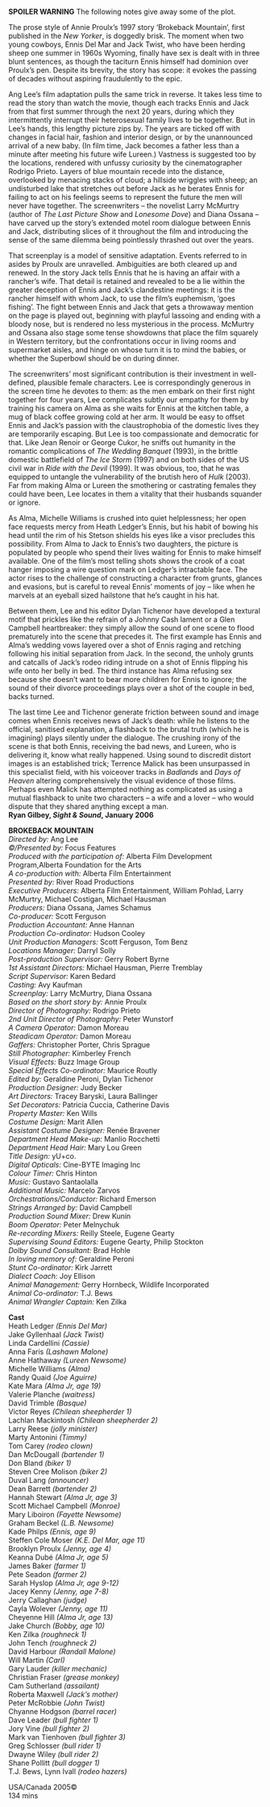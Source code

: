 
**SPOILER WARNING** The following notes give away some of the plot.

The prose style of Annie Proulx’s 1997 story ‘Brokeback Mountain’, first published in the _New Yorker_, is doggedly brisk. The moment when two young cowboys, Ennis Del Mar and Jack Twist, who have been herding sheep one summer in 1960s Wyoming, finally have sex is dealt with in three blunt sentences, as though the taciturn Ennis himself had dominion over Proulx’s pen. Despite its brevity, the story has scope: it evokes the passing of decades without aspiring fraudulently to the epic.

Ang Lee’s film adaptation pulls the same trick in reverse. It takes less time to read the story than watch the movie, though each tracks Ennis and Jack from that first summer through the next 20 years, during which they intermittently interrupt their heterosexual family lives to be together. But in Lee’s hands, this lengthy picture zips by. The years are ticked off with changes in facial hair, fashion and interior design, or by the unannounced arrival of a new baby.  (In film time, Jack becomes a father less than a minute after meeting his future wife Lureen.) Vastness is suggested too by the locations, rendered with unfussy curiosity by the cinematographer Rodrigo Prieto. Layers of blue mountain recede into the distance, overlooked by menacing stacks of cloud; a hillside wriggles with sheep; an undisturbed lake that stretches out before Jack as he berates Ennis for failing to act on his feelings seems to represent the future the men will never have together. The screenwriters – the novelist Larry McMurtry (author of _The Last Picture Show_ and _Lonesome Dove_) and Diana Ossana – have carved up the story’s extended motel room dialogue between Ennis and Jack, distributing slices of it throughout the film and introducing the sense of the same dilemma being pointlessly thrashed out over the years.

That screenplay is a model of sensitive adaptation. Events referred to in asides by Proulx are unravelled. Ambiguities are both cleared up and renewed. In the story Jack tells Ennis that he is having an affair with a rancher’s wife. That detail is retained and revealed to be a lie within the greater deception of Ennis and Jack’s clandestine meetings: it is the rancher himself with whom Jack, to use the film’s euphemism, ‘goes fishing’. The fight between Ennis and Jack that gets a throwaway mention on the page is played out, beginning with playful lassoing and ending with a bloody nose, but is rendered no less mysterious in the process. McMurtry and Ossana also stage some tense showdowns that place the film squarely in Western territory, but the confrontations occur in living rooms and supermarket aisles, and hinge on whose turn it is to mind the babies, or whether the Superbowl should be on during dinner.

The screenwriters’ most significant contribution is their investment in well-defined, plausible female characters. Lee is correspondingly generous in the screen time he devotes to them: as the men embark on their first night together for four years, Lee complicates subtly our empathy for them by training his camera on Alma as she waits for Ennis at the kitchen table, a mug of black coffee growing cold at her arm. It would be easy to offset Ennis and Jack’s passion with the claustrophobia of the domestic lives they are temporarily escaping. But Lee is too compassionate and democratic for that. Like Jean Renoir or George Cukor, he sniffs out humanity in the romantic complications of _The Wedding Banquet_ (1993), in the brittle domestic battlefield of _The Ice Storm_ (1997) and on both sides of the US civil war in _Ride with the Devil_ (1999). It was obvious, too, that he was equipped to untangle the vulnerability of the brutish hero of _Hulk_ (2003). Far from making Alma or Lureen the smothering or castrating females they could have been, Lee locates in them a vitality that their husbands squander or ignore.

As Alma, Michelle Williams is crushed into quiet helplessness; her open face requests mercy from Heath Ledger’s Ennis, but his habit of bowing his head until the rim of his Stetson shields his eyes like a visor precludes this possibility. From Alma to Jack to Ennis’s two daughters, the picture is populated by people who spend their lives waiting for Ennis to make himself available. One of the film’s most telling shots shows the crook of a coat hanger imposing a wire question mark on Ledger’s intractable face. The actor rises to the challenge of constructing a character from grunts, glances and evasions, but is careful to reveal Ennis’ moments of joy – like when he marvels at an eyeball sized hailstone that he’s caught in his hat.

Between them, Lee and his editor Dylan Tichenor have developed a textural motif that prickles like the refrain of a Johnny Cash lament or a Glen Campbell heartbreaker: they simply allow the sound of one scene to flood prematurely into the scene that precedes it. The first example has Ennis and Alma’s wedding vows layered over a shot of Ennis raging and retching following his initial separation from Jack. In the second, the unholy grunts and catcalls of Jack’s rodeo riding intrude on a shot of Ennis flipping his wife onto her belly in bed. The third instance has Alma refusing sex because she doesn’t want to bear more children for Ennis to ignore; the sound of their divorce proceedings plays over a shot of the couple in bed, backs turned.

The last time Lee and Tichenor generate friction between sound and image comes when Ennis receives news of Jack’s death: while he listens to the official, sanitised explanation, a flashback to the brutal truth (which he is imagining) plays silently under the dialogue. The crushing irony of the scene is that both Ennis, receiving the bad news, and Lureen, who is delivering it, know what really happened. Using sound to discredit distort images is an established trick; Terrence Malick has been unsurpassed in this specialist field, with his voiceover tracks in _Badlands_ and _Days of Heaven_ altering comprehensively the visual evidence of those films. Perhaps even Malick has attempted nothing as complicated as using a mutual flashback to unite two characters – a wife and a lover – who would dispute that they shared anything except a man.<br>
**Ryan Gilbey, _Sight & Sound_, January 2006**<br>

**BROKEBACK MOUNTAIN**<br>
_Directed by:_ Ang Lee<br>
_©/Presented by:_ Focus Features<br>
_Produced with the participation of:_ Alberta Film Development Program,Alberta Foundation for the Arts<br>
_A co-production with:_ Alberta Film Entertainment<br>
_Presented by:_ River Road Productions<br>
_Executive Producers:_ Alberta Film Entertainment, William Pohlad, Larry McMurtry, Michael Costigan, Michael Hausman<br>
_Producers:_ Diana Ossana, James Schamus<br>
_Co-producer:_ Scott Ferguson<br>
_Production Accountant:_ Anne Hannan<br>
_Production Co-ordinator:_ Hudson Cooley<br>
_Unit Production Managers:_ Scott Ferguson, Tom Benz<br>
_Locations Manager:_ Darryl Solly<br>
_Post-production Supervisor:_ Gerry Robert Byrne<br>
_1st Assistant Directors:_ Michael Hausman, Pierre Tremblay<br>
_Script Supervisor:_ Karen Bedard<br>
_Casting:_ Avy Kaufman<br>
_Screenplay:_ Larry McMurtry, Diana Ossana<br>
_Based on the short story by:_ Annie Proulx<br>
_Director of Photography:_ Rodrigo Prieto<br>
_2nd Unit Director of Photography:_ Peter Wunstorf<br>
_A Camera Operator:_ Damon Moreau<br>
_Steadicam Operator:_ Damon Moreau<br>
_Gaffers:_ Christopher Porter, Chris Sprague<br>
_Still Photographer:_ Kimberley French<br>
_Visual Effects:_ Buzz Image Group<br>
_Special Effects Co-ordinator:_ Maurice Routly<br>
_Edited by:_ Geraldine Peroni, Dylan Tichenor<br>
_Production Designer:_ Judy Becker<br>
_Art Directors:_ Tracey Baryski, Laura Ballinger<br>
_Set Decorators:_ Patricia Cuccia, Catherine Davis<br>
_Property Master:_ Ken Wills<br>
_Costume Design:_ Marit Allen<br>
_Assistant Costume Designer:_ Renée Bravener<br>
_Department Head Make-up:_ Manlio Rocchetti<br>
_Department Head Hair:_ Mary Lou Green<br>
_Title Design:_ yU+co.<br>
_Digital Opticals:_ Cine-BYTE Imaging Inc<br>
_Colour Timer:_ Chris Hinton<br>
_Music:_ Gustavo Santaolalla<br>
_Additional Music:_ Marcelo Zarvos<br>
_Orchestrations/Conductor:_ Richard Emerson<br>
_Strings Arranged by:_ David Campbell<br>
_Production Sound Mixer:_ Drew Kunin<br>
_Boom Operator:_ Peter Melnychuk<br>
_Re-recording Mixers:_ Reilly Steele, Eugene Gearty<br>
_Supervising Sound Editors:_ Eugene Gearty, Philip Stockton<br>
_Dolby Sound Consultant:_ Brad Hohle<br>
_In loving memory of:_ Geraldine Peroni<br>
_Stunt Co-ordinator:_ Kirk Jarrett<br>
_Dialect Coach:_ Joy Ellison<br>
_Animal Management:_ Gerry Hornbeck, Wildlife Incorporated<br>
_Animal Co-ordinator:_ T.J. Bews<br>
_Animal Wrangler Captain:_ Ken Zilka<br>

**Cast**<br>
Heath Ledger _(Ennis Del Mar)_<br>
Jake Gyllenhaal _(Jack Twist)_<br>
Linda Cardellini _(Cassie)_<br>
Anna Faris _(Lashawn Malone)_<br>
Anne Hathaway _(Lureen Newsome)_<br>
Michelle Williams _(Alma)_<br>
Randy Quaid _(Joe Aguirre)_<br>
Kate Mara _(Alma Jr, age 19)_<br>
Valerie Planche _(waitress)_<br>
David Trimble _(Basque)_<br>
Victor Reyes _(Chilean sheepherder 1)_<br>
Lachlan Mackintosh _(Chilean sheepherder 2)_<br>
Larry Reese _(jolly minister)_<br>
Marty Antonini _(Timmy)_<br>
Tom Carey _(rodeo clown)_<br>
Dan McDougall _(bartender 1)_<br>
Don Bland _(biker 1)_<br>
Steven Cree Molison _(biker 2)_<br>
Duval Lang _(announcer)_<br>
Dean Barrett _(bartender 2)_<br>
Hannah Stewart _(Alma Jr, age 3)_<br>
Scott Michael Campbell _(Monroe)_<br>
Mary Liboiron _(Fayette Newsome)_<br>
Graham Beckel _(L.B. Newsome)_<br>
Kade Philps _(Ennis, age 9)_<br>
Steffen Cole Moser _(K.E. Del Mar, age 11)_<br>
Brooklyn Proulx _(Jenny, age 4)_<br>
Keanna Dubé _(Alma Jr, age 5)_<br>
James Baker _(farmer 1)_<br>
Pete Seadon _(farmer 2)_<br>
Sarah Hyslop _(Alma Jr, age 9-12)_<br>
Jacey Kenny _(Jenny, age 7-8)_<br>
Jerry Callaghan _(judge)_<br>
Cayla Wolever _(Jenny, age 11)_<br>
Cheyenne Hill _(Alma Jr, age 13)_<br>
Jake Church _(Bobby, age 10)_<br>
Ken Zilka _(roughneck 1)_<br>
John Tench _(roughneck 2)_<br>
David Harbour _(Randall Malone)_<br>
Will Martin _(Carl)_<br>
Gary Lauder _(killer mechanic)_<br>
Christian Fraser _(grease monkey)_<br>
Cam Sutherland _(assailant)_<br>
Roberta Maxwell _(Jack’s mother)_<br>
Peter McRobbie _(John Twist)_<br>
Chyanne Hodgson _(barrel racer)_<br>
Dave Leader _(bull fighter 1)_<br>
Jory Vine _(bull fighter 2)_<br>
Mark van Tienhoven _(bull fighter 3)_<br>
Greg Schlosser _(bull rider 1)_<br>
Dwayne Wiley _(bull rider 2)_<br>
Shane Pollitt _(bull dogger 1)_<br>
T.J. Bews, Lynn Ivall _(rodeo hazers)_<br>

USA/Canada 2005©<br>
134 mins<br>
<!--stackedit_data:
eyJoaXN0b3J5IjpbMTI5MTYxMzM2MSwtMTA3NDQ5NTM3OV19
-->